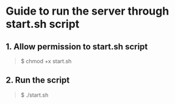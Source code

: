 # Guide to run the server through start.sh script

## 1. Allow permission to start.sh script

> $ chmod +x start.sh

## 2. Run the script

> $ ./start.sh
